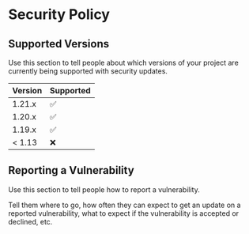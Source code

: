 # Security Policy

## Supported Versions

Use this section to tell people about which versions of your project are
currently being supported with security updates.

| Version | Supported          |
| ------- | ------------------ |
| 1.21.x   | :white_check_mark: |
| 1.20.x   | :white_check_mark: |
| 1.19.x   | :white_check_mark: |
| < 1.13   | :x:                |

## Reporting a Vulnerability

Use this section to tell people how to report a vulnerability.

Tell them where to go, how often they can expect to get an update on a
reported vulnerability, what to expect if the vulnerability is accepted or
declined, etc.
